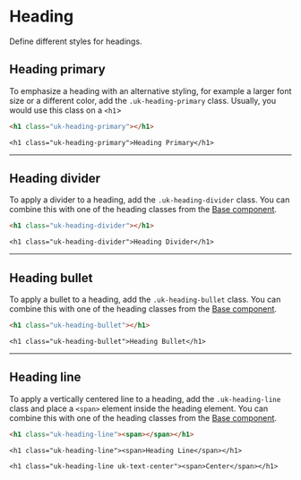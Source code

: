 # Heading

<p class="uk-text-lead">Define different styles for headings.</p>

## Heading primary

To emphasize a heading with an alternative styling, for example a larger font size or a different color, add the `.uk-heading-primary` class. Usually, you would use this class on a `<h1`>

```html
<h1 class="uk-heading-primary"></h1>
```

```example
<h1 class="uk-heading-primary">Heading Primary</h1>
```

***

## Heading divider

To apply a divider to a heading, add the `.uk-heading-divider` class. You can combine this with one of the heading classes from the [Base component](base.md#headings).

```html
<h1 class="uk-heading-divider"></h1>
```

```example
<h1 class="uk-heading-divider">Heading Divider</h1>
```

***

## Heading bullet

To apply a bullet to a heading, add the `.uk-heading-bullet` class. You can combine this with one of the heading classes from the [Base component](base.md#headings).

```html
<h1 class="uk-heading-bullet"></h1>
```

```example
<h1 class="uk-heading-bullet">Heading Bullet</h1>
```

***

## Heading line

To apply a vertically centered line to a heading, add the `.uk-heading-line` class and place a `<span>` element inside the heading element. You can combine this with one of the heading classes from the [Base component](base.md#headings).

```html
<h1 class="uk-heading-line"><span></span></h1>
```

```example
<h1 class="uk-heading-line"><span>Heading Line</span></h1>

<h1 class="uk-heading-line uk-text-center"><span>Center</span></h1>
```

